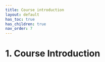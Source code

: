 ```yaml
---
title: Course introduction
layout: default
has_toc: true
has_children: true
nav_order: 7
---
```


# 1. Course Introduction